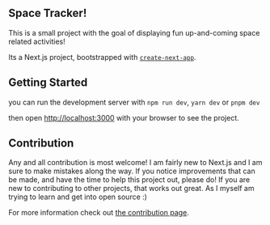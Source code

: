 ## Space Tracker!
This is a small project with the goal of displaying fun up-and-coming space related activities!

Its a Next.js project, bootstrapped with [`create-next-app`](https://github.com/vercel/next.js/tree/canary/packages/create-next-app).


## Getting Started

you can run the development server with `npm run dev`, `yarn dev` or `pnpm dev`

then open [http://localhost:3000](http://localhost:3000) with your browser to see the project.

## Contribution
Any and all contribution is most welcome! I am fairly new to Next.js and I am sure to make mistakes along the way. If you notice improvements that can be made, and have the time to help this project out, please do! If you are new to contributing to other projects, that works out great. As I myself am trying to learn and get into open source :)

For more information check out [the contribution page](CONTRIBUTING.md).
